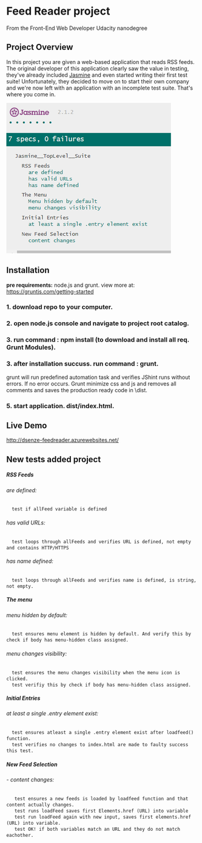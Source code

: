 # Feed Reader project 

From the Front-End Web Developer Udacity nanodegree 


## Project Overview

In this project you are given a web-based application that reads RSS feeds. The original developer of this application clearly saw the value in testing, they've already included [Jasmine](http://jasmine.github.io/) and even started writing their first test suite! Unfortunately, they decided to move on to start their own company and we're now left with an application with an incomplete test suite. That's where you come in.

![Alt text](/jasmine.PNG?raw=true "jasmine tests")
  
## Installation
**pre requirements:** node.js and grunt. view more at: https://gruntjs.com/getting-started

### 1. download repo to your computer.
### 2. open node.js console and navigate to project root catalog.
### 3. run command : **npm install** (to download and install all req. Grunt Modules). 
### 3. after installation succuss. run command : **grunt**.
grunt will run predefined automation task and verifies JShint runs without errors. If no error occurs. Grunt minimize css and js and removes all comments and saves the production ready code in \dist.
### 5. start application. dist/index.html.

## Live Demo
http://dsenze-feedreader.azurewebsites.net/


## New tests added project

##### RSS Feeds #####
 ###### are defined: ######
      test if allFeed variable is defined
 ###### has valid URLs: ######
      test loops through allFeeds and verifies URL is defined, not empty and contains HTTP/HTTPS
 ###### has name defined: ######
      test loops through allFeeds and verifies name is defined, is string, not empty.
##### The menu #####
 ###### menu hidden by default: ######
      test ensures menu element is hidden by default. And verify this by check if body has menu-hidden class assigned.
 ###### menu changes visibility: ######
      test ensures the menu changes visibility when the menu icon is clicked. 
      test verifiy this by check if body has menu-hidden class assigned.
##### Initial Entries #####
  ###### at least a single .entry element exist: ######
      test ensures atleast a single .entry element exist after loadfeed() function.
      test verifies no changes to index.html are made to faulty success this test.
##### New Feed Selection #####
  ###### - content changes: ######
       test ensures a new feeds is loaded by loadfeed function and that content actually changes.
       test runs loadFeed saves first Elements.href (URL) into variable
       test run loadFeed again with new input, saves first elements.href (URL) into variable.
       test OK! if both variables match an URL and they do not match eachother.

